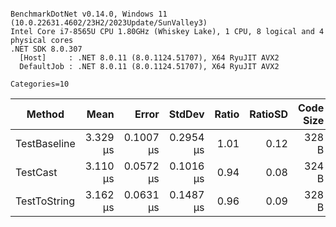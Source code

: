 ```

BenchmarkDotNet v0.14.0, Windows 11 (10.0.22631.4602/23H2/2023Update/SunValley3)
Intel Core i7-8565U CPU 1.80GHz (Whiskey Lake), 1 CPU, 8 logical and 4 physical cores
.NET SDK 8.0.307
  [Host]     : .NET 8.0.11 (8.0.1124.51707), X64 RyuJIT AVX2
  DefaultJob : .NET 8.0.11 (8.0.1124.51707), X64 RyuJIT AVX2

Categories=10  

```
| Method       | Mean     | Error     | StdDev    | Ratio | RatioSD | Code Size | Allocated | Alloc Ratio |
|------------- |---------:|----------:|----------:|------:|--------:|----------:|----------:|------------:|
| TestBaseline | 3.329 μs | 0.1007 μs | 0.2954 μs |  1.01 |    0.12 |     328 B |         - |          NA |
| TestCast     | 3.110 μs | 0.0572 μs | 0.1016 μs |  0.94 |    0.08 |     324 B |         - |          NA |
| TestToString | 3.162 μs | 0.0631 μs | 0.1487 μs |  0.96 |    0.09 |     328 B |         - |          NA |
